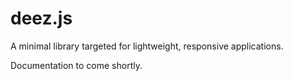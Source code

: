 deez.js
====

A minimal library targeted for lightweight, responsive applications.

Documentation to come shortly.
